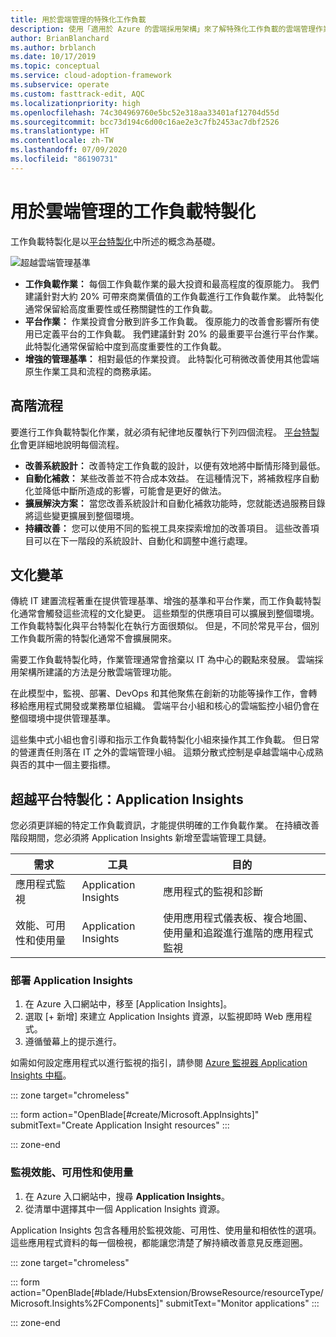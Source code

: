 ```yaml
---
title: 用於雲端管理的特殊化工作負載
description: 使用「適用於 Azure 的雲端採用架構」來了解特殊化工作負載的雲端管理作業。
author: BrianBlanchard
ms.author: brblanch
ms.date: 10/17/2019
ms.topic: conceptual
ms.service: cloud-adoption-framework
ms.subservice: operate
ms.custom: fasttrack-edit, AQC
ms.localizationpriority: high
ms.openlocfilehash: 74c304969760e5bc52e318aa33401af12704d55d
ms.sourcegitcommit: bcc73d194c6d00c16ae2e3c7fb2453ac7dbf2526
ms.translationtype: HT
ms.contentlocale: zh-TW
ms.lasthandoff: 07/09/2020
ms.locfileid: "86190731"
---
```

# <a name="workload-specialization-for-cloud-management"></a>用於雲端管理的工作負載特製化

工作負載特製化是以[平台特製化](./platform-specialization.md)中所述的概念為基礎。

![超越雲端管理基準](../../_images/manage/beyond-the-baseline.png)

- **工作負載作業：** 每個工作負載作業的最大投資和最高程度的復原能力。 我們建議針對大約 20% 可帶來商業價值的工作負載進行工作負載作業。 此特製化通常保留給高度重要性或任務關鍵性的工作負載。
- **平台作業：** 作業投資會分散到許多工作負載。 復原能力的改善會影響所有使用已定義平台的工作負載。 我們建議針對 20% 的最重要平台進行平台作業。 此特製化通常保留給中度到高度重要性的工作負載。
- **增強的管理基準：** 相對最低的作業投資。 此特製化可稍微改善使用其他雲端原生作業工具和流程的商務承諾。

## <a name="high-level-process"></a>高階流程

要進行工作負載特製化作業，就必須有紀律地反覆執行下列四個流程。 [平台特製化](./platform-specialization.md)會更詳細地說明每個流程。

- **改善系統設計：** 改善特定工作負載的設計，以便有效地將中斷情形降到最低。
- **自動化補救：** 某些改善並不符合成本效益。 在這種情況下，將補救程序自動化並降低中斷所造成的影響，可能會是更好的做法。
- **擴展解決方案：** 當您改善系統設計和自動化補救功能時，您就能透過服務目錄將這些變更擴展到整個環境。
- **持續改善：** 您可以使用不同的監視工具來探索增加的改善項目。 這些改善項目可以在下一階段的系統設計、自動化和調整中進行處理。

## <a name="cultural-change"></a>文化變革

傳統 IT 建置流程著重在提供管理基準、增強的基準和平台作業，而工作負載特製化通常會觸發這些流程的文化變更。 這些類型的供應項目可以擴展到整個環境。 工作負載特製化與平台特製化在執行方面很類似。 但是，不同於常見平台，個別工作負載所需的特製化通常不會擴展開來。

需要工作負載特製化時，作業管理通常會捨棄以 IT 為中心的觀點來發展。 雲端採用架構所建議的方法是分散雲端管理功能。

在此模型中，監視、部署、DevOps 和其他聚焦在創新的功能等操作工作，會轉移給應用程式開發或業務單位組織。 雲端平台小組和核心的雲端監控小組仍會在整個環境中提供管理基準。

這些集中式小組也會引導和指示工作負載特製化小組來操作其工作負載。 但日常的營運責任則落在 IT 之外的雲端管理小組。 這類分散式控制是卓越雲端中心成熟與否的其中一個主要指標。

## <a name="beyond-platform-specialization-application-insights"></a>超越平台特製化：Application Insights

您必須更詳細的特定工作負載資訊，才能提供明確的工作負載作業。 在持續改善階段期間，您必須將 Application Insights 新增至雲端管理工具鏈。

| 需求                          | 工具                 | 目的                                                                                |
| ------------------------------------ | -------------------- | -------------------------------------------------------------------------------------- |
| 應用程式監視               | Application Insights | 應用程式的監視和診斷                                                    |
| 效能、可用性和使用量 | Application Insights | 使用應用程式儀表板、複合地圖、使用量和追蹤進行進階的應用程式監視 |

### <a name="deploy-application-insights"></a>部署 Application Insights

1. 在 Azure 入口網站中，移至 [Application Insights]。
1. 選取 [+ 新增] 來建立 Application Insights 資源，以監視即時 Web 應用程式。
1. 遵循螢幕上的提示進行。

如需如何設定應用程式以進行監視的指引，請參閱 [Azure 監視器 Application Insights 中樞](https://docs.microsoft.com/azure/azure-monitor/azure-monitor-app-hub)。

::: zone target="chromeless"

::: form action="OpenBlade[#create/Microsoft.AppInsights]" submitText="Create Application Insight resources" :::

::: zone-end

### <a name="monitor-performance-availability-and-usage"></a>監視效能、可用性和使用量

1. 在 Azure 入口網站中，搜尋 **Application Insights**。
1. 從清單中選擇其中一個 Application Insights 資源。

Application Insights 包含各種用於監視效能、可用性、使用量和相依性的選項。 這些應用程式資料的每一個檢視，都能讓您清楚了解持續改善意見反應迴圈。

::: zone target="chromeless"

<!-- markdownlint-disable DOCSMD001 -->

::: form action="OpenBlade[#blade/HubsExtension/BrowseResource/resourceType/Microsoft.Insights%2FComponents]" submitText="Monitor applications" :::

<!-- markdownlint-enable DOCSMD001 -->

::: zone-end
